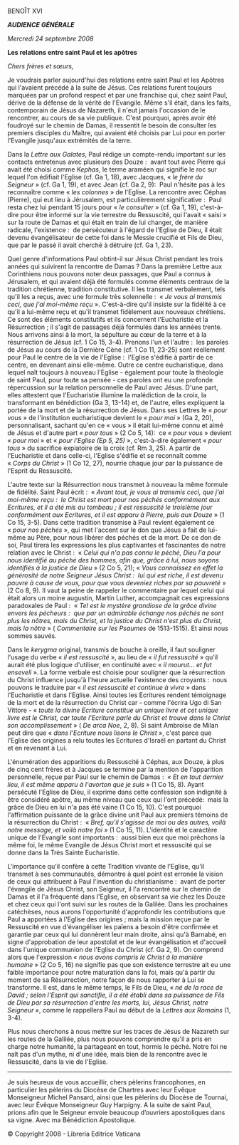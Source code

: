 BENOÎT XVI

***AUDIENCE GÉNÉRALE***

*Mercredi 24 septembre 2008*

**Les relations entre saint Paul et les apôtres**

*Chers frères et sœurs,*

Je voudrais parler aujourd'hui des relations entre saint Paul et les Apôtres qui l'avaient précédé à la suite de Jésus. Ces relations furent toujours marquées par un profond respect et par une franchise qui, chez saint Paul, dérive de la défense de la vérité de l'Evangile. Même s'il était, dans les faits, contemporain de Jésus de Nazareth, il n'eut jamais l'occasion de le rencontrer, au cours de sa vie publique. C'est pourquoi, après avoir été foudroyé sur le chemin de Damas, il ressentit le besoin de consulter les premiers disciples du Maître, qui avaient été choisis par Lui pour en porter l'Evangile jusqu'aux extrémités de la terre.

Dans la *Lettre aux Galates*, Paul rédige un compte-rendu important sur les contacts entretenus avec plusieurs des Douze :  avant tout avec Pierre qui avait été choisi comme *Kephas*, le terme araméen qui signifie le roc sur lequel l'on édifiait l'Eglise (cf. Ga 1, 18), avec Jacques, « *le frère du Seigneur* » (cf. Ga 1, 19), et avec Jean (cf. Ga 2, 9):  Paul n'hésite pas à les reconnaître comme « *les colonnes* » de l'Eglise. La rencontre avec Céphas (Pierre), qui eut lieu à Jérusalem, est particulièrement significative :  Paul resta chez lui pendant 15 jours pour « *le consulter* » (cf. Ga 1, 19), c'est-à-dire pour être informé sur la vie terrestre du Ressuscité, qui l'avait « saisi » sur la route de Damas et qui était en train de lui changer, de manière radicale, l'existence :  de persécuteur à l'égard de l'Eglise de Dieu, il était devenu évangélisateur de cette foi dans le Messie crucifié et Fils de Dieu, que par le passé il avait cherché à détruire (cf. Ga 1, 23).

Quel genre d'informations Paul obtint-il sur Jésus Christ pendant les trois années qui suivirent la rencontre de Damas ? Dans la première Lettre aux Corinthiens nous pouvons noter deux passages, que Paul a connus à Jérusalem, et qui avaient déjà été formulés comme éléments centraux de la tradition chrétienne, tradition constitutive. Il les transmet verbalement, tels qu'il les a reçus, avec une formule très solennelle :  « *Je vous ai transmis ceci, que j'ai moi-même reçu* ». C'est-à-dire qu'il insiste sur la fidélité à ce qu'il a lui-même reçu et qu'il transmet fidèlement aux nouveaux chrétiens. Ce sont des éléments constitutifs et ils concernent l'Eucharistie et la Résurrection ; il s'agit de passages déjà formulés dans les années trente. Nous arrivons ainsi à la mort, la sépulture au cœur de la terre et à la résurrection de Jésus (cf. 1 Co 15, 3-4). Prenons l'un et l'autre :  les paroles de Jésus au cours de la Dernière Cène (cf. 1 Co 11, 23-25) sont réellement pour Paul le centre de la vie de l'Eglise :  l'Eglise s'édifie à partir de ce centre, en devenant ainsi elle-même. Outre ce centre eucharistique, dans lequel naît toujours à nouveau l'Eglise - également pour toute la théologie de saint Paul, pour toute sa pensée - ces paroles ont eu une profonde répercussion sur la relation personnelle de Paul avec Jésus. D'une part, elles attestent que l'Eucharistie illumine la malédiction de la croix, la transformant en bénédiction (Ga 3, 13-14) et, de l'autre, elles expliquent la portée de la mort et de la résurrection de Jésus. Dans ses Lettres le « *pour vous* » de l'institution eucharistique devient le « *pour moi* » (Ga 2, 20), personnalisant, sachant qu'en ce « vous » il était lui-même connu et aimé de Jésus et d'autre part « *pour tous* » (2 Co 5, 14):  ce « *pour vous* » devient « *pour moi* » et « *pour l'Eglise (Ep 5, 25)* », c'est-à-dire également « *pour tous* » du sacrifice expiatoire de la croix (cf. Rm 3, 25). A partir de l'Eucharistie et dans celle-ci, l'Eglise s'édifie et se reconnaît comme « *Corps du Christ* » (1 Co 12, 27), nourrie chaque jour par la puissance de l'Esprit du Ressuscité.

L'autre texte sur la Résurrection nous transmet à nouveau la même formule de fidélité. Saint Paul écrit :  « *Avant tout, je vous ai transmis ceci, que j'ai moi-même reçu :  le Christ est mort pour nos péchés conformément aux Ecritures, et il a été mis au tombeau ; il est ressuscité le troisième jour conformément aux Ecritures, et il est apparu à Pierre, puis aux Douze* » (1 Co 15, 3-5). Dans cette tradition transmise à Paul revient également ce « *pour nos péchés* », qui met l'accent sur le don que Jésus a fait de lui-même au Père, pour nous libérer des péchés et de la mort. De ce don de soi, Paul tirera les expressions les plus captivantes et fascinantes de notre relation avec le Christ :  « *Celui qui n'a pas connu le péché, Dieu l'a pour nous identifié au péché des hommes, afin que, grâce à lui, nous soyons identifiés à la justice de Dieu* » (2 Co 5, 21); « *Vous connaissez en effet la générosité de notre Seigneur Jésus Christ :  lui qui est riche, il est devenu pauvre à cause de vous, pour que vous deveniez riches par sa pauvreté* » (2 Co 8, 9). Il vaut la peine de rappeler le commentaire par lequel celui qui était alors un moine augustin, Martin Luther, accompagnait ces expressions paradoxales de Paul :  « *Tel est le mystère grandiose de la grâce divine envers les pécheurs :  que par un admirable échange nos péchés ne sont plus les nôtres, mais du Christ, et la justice du Christ n'est plus du Christ, mais la nôtre* » ( *Commentaire sur les Psaumes* de 1513-1515). Et ainsi nous sommes sauvés.

Dans le *kerygma* original, transmis de bouche à oreille, il faut souligner l'usage du verbe « *il est ressuscité* », au lieu de « *il fut ressuscité* » qu'il aurait été plus logique d'utiliser, en continuité avec « *il mourut... et fut enseveli* ». La forme verbale est choisie pour souligner que la résurrection du Christ influence jusqu'à l'heure actuelle l'existence des croyants :  nous pouvons le traduire par « *il est ressuscité et continue à vivre* » dans l'Eucharistie et dans l'Eglise. Ainsi toutes les Ecritures rendent témoignage de la mort et de la résurrection du Christ car - comme l'écrira Ugo di San Vittore - « *toute la divine Ecriture constitue un unique livre et cet unique livre est le Christ, car toute l'Ecriture parle du Christ et trouve dans le Christ son accomplissement* » ( *De arca Noe*, 2, 8). Si saint Ambroise de Milan peut dire que « *dans l'Ecriture nous lisons le Christ* », c'est parce que l'Eglise des origines a relu toutes les Ecritures d'Israël en partant du Christ et en revenant à Lui.

L'énumération des apparitions du Ressuscité à Céphas, aux Douze, à plus de cinq cent frères et à Jacques se termine par la mention de l'apparition personnelle, reçue par Paul sur le chemin de Damas :  « *Et en tout dernier lieu, il est même apparu à l'avorton que je suis* » (1 Co 15, 8). Ayant persécuté l'Eglise de Dieu, il exprime dans cette confession son indignité à être considéré apôtre, au même niveau que ceux qui l'ont précédé:  mais la grâce de Dieu en lui n'a pas été vaine (1 Co 15, 10). C'est pourquoi l'affirmation puissante de la grâce divine unit Paul aux premiers témoins de la résurrection du Christ :  « *Bref, qu'il s'agisse de moi ou des autres, voilà notre message, et voilà notre foi* » (1 Co 15, 11). L'identité et le caractère unique de l'Evangile sont importants :  aussi bien eux que moi prêchons la même foi, le même Evangile de Jésus Christ mort et ressuscité qui se donne dans la Très Sainte Eucharistie.

L'importance qu'il confère à cette Tradition vivante de l'Eglise, qu'il transmet à ses communautés, démontre à quel point est erronée la vision de ceux qui attribuent à Paul l'invention du christianisme :  avant de porter l'évangile de Jésus Christ, son Seigneur, il l'a rencontré sur le chemin de Damas et il l'a fréquenté dans l'Eglise, en observant sa vie chez les Douze et chez ceux qui l'ont suivi sur les routes de la Galilée. Dans les prochaines catéchèses, nous aurons l'opportunité d'approfondir les contributions que Paul a apportées à l'Eglise des origines ; mais la mission reçue par le Ressuscité en vue d'évangéliser les païens a besoin d'être confirmée et garantie par ceux qui lui donnèrent leur main droite, ainsi qu'à Barnabé, en signe d'approbation de leur apostolat et de leur évangélisation et d'accueil dans l'unique communion de l'Eglise du Christ (cf. Ga 2, 9). On comprend alors que l'expression « *nous avons compris le Christ à la manière humaine* » (2 Co 5, 16) ne signifie pas que son existence terrestre ait eu une faible importance pour notre maturation dans la foi, mais qu'à partir du moment de sa Résurrection, notre façon de nous rapporter à Lui se transforme. Il est, dans le même temps, le Fils de Dieu, « *né de la race de David ; selon l'Esprit qui sanctifie, il a été établi dans sa puissance de Fils de Dieu par sa résurrection d'entre les morts, lui, Jésus Christ, notre Seigneur* », comme le rappellera Paul au début de la *Lettres aux Romains* (1, 3-4).

Plus nous cherchons à nous mettre sur les traces de Jésus de Nazareth sur les routes de la Galilée, plus nous pouvons comprendre qu'il a pris en charge notre humanité, la partageant en tout, hormis le péché. Notre foi ne naît pas d'un mythe, ni d'une idée, mais bien de la rencontre avec le Ressuscité, dans la vie de l'Eglise.

* * *

Je suis heureux de vous accueillir, chers pèlerins francophones, en particulier les pèlerins du Diocèse de Chartres avec leur Évêque Monseigneur Michel Pansard, ainsi que les pèlerins du Diocèse de Tournai, avec leur Évêque Monseigneur Guy Harpigny. A la suite de saint Paul, prions afin que le Seigneur envoie beaucoup d’ouvriers apostoliques dans sa vigne. Avec ma Bénédiction Apostolique.

© Copyright 2008 - Libreria Editrice Vaticana